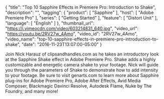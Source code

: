 {
  "title": "Top 10 Sapphire Effects in Premiere Pro: Introduction to Shake",
  "description": "",
  "tagging": {
    "product": [
      "Sapphire"
    ],
    "host": [
      "Adobe Premiere Pro"
    ],
    "series": [
      "Getting Started"
    ],
    "feature": [
      "Distort Unit"
    ],
    "language": [
      "English"
    ]
  },
  "thumbnail_url": "https://i.vimeocdn.com/video/603214831_640.jpg",
  "video_url": "https://youtu.be/2RV27w_4Amo",
  "video_id": "2RV27w_4Amo",
  "video_name": "top-10-sapphire-effects-in-premiere-pro-introduction-to-shake",
  "date": "2016-11-23T13:07:00-05:00"
}

Join Nick Harauz of clipsandhandles.com as he takes an introductory look at
the Sapphire Shake effect in Adobe Premiere Pro. Shake adds a highly
customizable and energetic camera shake to your footage. Nick will guide you
through the parameters of Shake to demonstrate how to add intensity to your
footage. Be sure to visit genarts.com to learn more about Sapphire plug-ins
for Adobe Premiere Pro, Adobe After Effects, Avid Media Composer, Blackmagic
Davinci Resolve, Autodesk Flame, Nuke by The Foundry, and many more!
